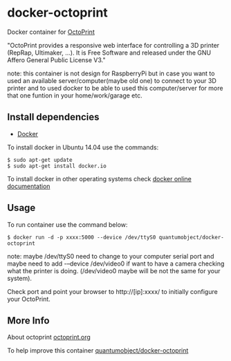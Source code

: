# docker-octoprint

Docker container for [OctoPrint][3]

"OctoPrint provides a responsive web interface for controlling a 3D printer (RepRap, Ultimaker, ...). It is Free Software and released under the GNU Affero General Public License V3."

note: this container is not design for RaspberryPi but in case you want to used an available server/computer(maybe old one) to connect to your 3D printer and to used docker to be able to used this computer/server for more that one funtion in your home/work/garage etc. 

## Install dependencies

  - [Docker][2]

To install docker in Ubuntu 14.04 use the commands:

    $ sudo apt-get update
    $ sudo apt-get install docker.io

 To install docker in other operating systems check [docker online documentation][4]

## Usage

To run container use the command below:

    $ docker run -d -p xxxx:5000 --device /dev/ttyS0 quantumobject/docker-octoprint

note: maybe /dev/ttyS0 need to change to your computer serial port and maybe need to add -–device /dev/video0 if want to have a camera checking what the printer is doing. (/dev/video0 maybe will be not the same for your system).

Check port and point your browser to http://[ip]:xxxx/  to initially configure your OctoPrint.

## More Info

About octoprint [octoprint.org][1]

To help improve this container [quantumobject/docker-octoprint][5]

[1]:http://octoprint.org/
[2]:https://www.docker.com
[3]:https://github.com/foosel/OctoPrint
[4]:http://docs.docker.com
[5]:https://github.com/QuantumObject/docker-octoprint


